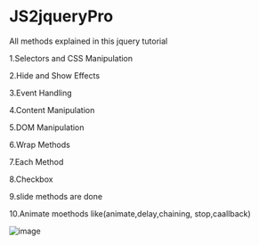 # JS2jqueryPro

All methods explained  in this jquery tutorial

1.Selectors and CSS Manipulation

2.Hide and Show Effects

3.Event Handling

4.Content Manipulation

5.DOM Manipulation

6.Wrap Methods

7.Each Method

8.Checkbox

9.slide methods are done

10.Animate moethods like(animate,delay,chaining, stop,caallback) 


![image](https://github.com/user-attachments/assets/46697388-d6d9-45be-ad33-13e679303a19)

